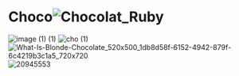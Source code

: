 # Choco![Chocolat_Ruby](https://github.com/user-attachments/assets/5f5c14c2-8fe4-4b8f-9034-5be37972ecc3)
![image (1) (1)](https://github.com/user-attachments/assets/d499b68e-0fbd-4249-9b16-f60be8437cca)
![cho (1)](https://github.com/user-attachments/assets/ce874ce6-e1cb-4917-a9fa-0bcb79de98b0)
![What-Is-Blonde-Chocolate_520x500_1db8d58f-6152-4942-879f-6c4219b3c1a5_720x720](https://github.com/user-attachments/assets/605a0545-f680-41bd-8499-a85ffcf05121)
![20945553](https://github.com/user-attachments/assets/d85dc24f-cfc2-4344-981c-30c73d7147ff)
